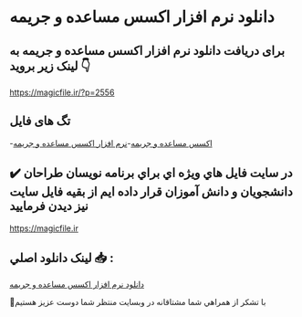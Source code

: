 # دانلود نرم افزار اکسس مساعده و جریمه

## برای دریافت دانلود نرم افزار اکسس مساعده و جریمه به لینک زیر بروید 👇

https://magicfile.ir/?p=2556

## تگ های فایل

-[اکسس مساعده و جريمه](https://magicfile.ir/product/%d8%af%d8%a7%d9%86%d9%84%d9%88%d8%af-%d9%86%d8%b1%d9%85-%d8%a7%d9%81%d8%b2%d8%a7%d8%b1-%d8%a7%da%a9%d8%b3%d8%b3-%d9%85%d8%b3%d8%a7%d8%b9%d8%af%d9%87-%d9%88-%d8%ac%d8%b1%d9%8a%d9%85%d9%87/)-[نرم افزار اکسس مساعده و جريمه](https://magicfile.ir/product/%d8%af%d8%a7%d9%86%d9%84%d9%88%d8%af-%d9%86%d8%b1%d9%85-%d8%a7%d9%81%d8%b2%d8%a7%d8%b1-%d8%a7%da%a9%d8%b3%d8%b3-%d9%85%d8%b3%d8%a7%d8%b9%d8%af%d9%87-%d9%88-%d8%ac%d8%b1%d9%8a%d9%85%d9%87/)

## ✔️ در سايت فايل هاي ويژه اي براي برنامه نويسان طراحان دانشجويان و دانش آموزان قرار داده ايم از بقيه فايل سايت نيز ديدن فرماييد

https://magicfile.ir


## لينک دانلود اصلي 📥 :

[دانلود نرم افزار اکسس مساعده و جریمه](https://magicfile.ir/product/%d8%af%d8%a7%d9%86%d9%84%d9%88%d8%af-%d9%86%d8%b1%d9%85-%d8%a7%d9%81%d8%b2%d8%a7%d8%b1-%d8%a7%da%a9%d8%b3%d8%b3-%d9%85%d8%b3%d8%a7%d8%b9%d8%af%d9%87-%d9%88-%d8%ac%d8%b1%d9%8a%d9%85%d9%87/) 


🙏با تشکر از همراهي شما مشتاقانه در وبسایت منتظر شما دوست عزیز هستیم

